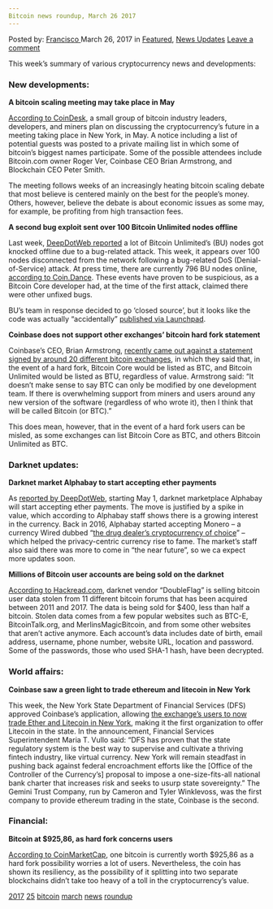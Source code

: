 ```yaml
---
Bitcoin news roundup, March 26 2017
---
```

<article class="post-listing post-18841 post type-post status-publish format-standard has-post-thumbnail hentry  tag-3676 tag-2528 tag-bitcoin tag-march tag-news tag-roundup">
<div class="post-inner">
<span>Posted by: <a href="https://www.deepdotweb.com/author/francisco/" title="">Francisco </a></span>
<span>March 26, 2017</span>
<span>in <a href="https://www.deepdotweb.com/category/deepdot-news/" rel="category tag">Featured</a>, <a href="https://www.deepdotweb.com/category/news-updates/" rel="category tag">News Updates</a></span>
<span><a href="https://www.deepdotweb.com/2017/03/26/bitcoin-news-roundup-march-26-2017/#respond">Leave a comment</a></span>


<p>This week’s summary of various cryptocurrency news and developments:</p>
<h3>New developments:</h3>
<p><strong>A bitcoin scaling meeting may take place in May</strong></p>
<p><a href="http://www.coindesk.com/major-bitcoin-scaling-meeting-take-place-may/">According to CoinDesk</a>, a small group of bitcoin industry leaders, developers, and miners plan on discussing the cryptocurrency’s future in a meeting taking place in New York, in May. A notice including a list of potential guests was posted to a private mailing list in which some of bitcoin’s biggest names participate. Some of the possible attendees include Bitcoin.com owner Roger Ver, Coinbase CEO Brian Armstrong, and Blockchain CEO Peter Smith.</p>
<p>The meeting follows weeks of an increasingly heating bitcoin scaling debate that most believe is centered mainly on the best for the people’s money. Others, however, believe the debate is about economic issues as some may, for example, be profiting from high transaction fees.</p>
<p><strong>A second bug exploit sent over 100 Bitcoin Unlimited nodes offline</strong></p>
<p>Last week, <a href="https://www.deepdotweb.com/2017/03/19/bitcoin-news-roundup-march-19-2017/">DeepDotWeb reported</a> a lot of Bitcoin Unlimited’s (BU) nodes got knocked offline due to a bug-related attack. This week, it appears over 100 nodes disconnected from the network following a bug-related DoS (Denial-of-Service) attack. At press time, there are currently 796 BU nodes online, <a href="https://coin.dance/nodes/unlimited">according to Coin.Dance</a>. These events have proven to be suspicious, as a Bitcoin Core developer had, at the time of the first attack, claimed there were other unfixed bugs.</p>
<p>BU’s team in response decided to go ‘closed source’, but it looks like the code was actually “accidentally” <a href="https://launchpadlibrarian.net/311815049/bitcoinunlimited_1.0.1.1-yakkety_1.0.1.2-yakkety.diff.gz">published via Launchpad</a>.</p>
<p><strong>Coinbase does not support other exchanges’ bitcoin hard fork statement</strong></p>
<p>Coinbase’s CEO, Brian Armstrong, <a href="https://www.reddit.com/r/btc/comments/6060i2/why_coinbase_didnt_sign_the_industry_letter/">recently came out against a statement signed by around 20 different bitcoin exchanges</a>, in which they said that, in the event of a hard fork, Bitcoin Core would be listed as BTC, and Bitcoin Unlimited would be listed as BTU, regardless of value. Armstrong said: “It doesn&#8217;t make sense to say BTC can only be modified by one development team. If there is overwhelming support from miners and users around any new version of the software (regardless of who wrote it), then I think that will be called Bitcoin (or BTC).”</p>
<p>This does mean, however, that in the event of a hard fork users can be misled, as some exchanges can list Bitcoin Core as BTC, and others Bitcoin Unlimited as BTC.</p>
<h3>Darknet updates:</h3>
<p><strong>Darknet market Alphabay to start accepting ether payments</strong></p>
<p>As <a href="https://www.deepdotweb.com/2017/03/22/alphabay-add-ethereum-support-may/">reported by DeepDotWeb</a>, starting May 1, darknet marketplace Alphabay will start accepting ether payments. The move is justified by a spike in value, which according to Alphabay staff shows there is a growing interest in the currency. Back in 2016, Alphabay started accepting Monero &#8211; a currency Wired dubbed “<a href="https://www.wired.com/2017/01/monero-drug-dealers-cryptocurrency-choice-fire/">the drug dealer’s cryptocurrency of choice</a>” – which helped the privacy-centric currency rise to fame. The market’s staff also said there was more to come in “the near future”, so we ca expect more updates soon.</p>
<p><strong>Millions of Bitcoin user accounts are being sold on the darknet</strong></p>
<p><a href="https://www.hackread.com/millions-of-accounts-from-hacked-bitcoin-on-dark-web/">According to Hackread.com</a>, darknet vendor “DoubleFlag” is selling bitcoin user data stolen from 11 different bitcoin forums that has been acquired between 2011 and 2017. The data is being sold for $400, less than half a bitcoin. Stolen data comes from a few popular websites such as BTC-E, BitcoinTalk.org, and MerlinsMagicBitcoin, and from some other websites that aren’t active anymore. Each account’s data includes date of birth, email address, username, phone number, website URL, location and password. Some of the passwords, those who used SHA-1 hash, have been decrypted.</p>
<h3>World affairs:</h3>
<p><strong>Coinbase saw a green light to trade ethereum and litecoin in New York</strong></p>
<p>This week, the New York State Department of Financial Services (DFS) approved Coinbase’s application, allowing <a href="http://www.dfs.ny.gov/about/press/pr1703221.htm">the exchange’s users to now trade Ether and Litecoin in New York</a>, making it the first organization to offer Litecoin in the state. In the announcement, Financial Services Superintendent Maria T. Vullo said: “DFS has proven that the state regulatory system is the best way to supervise and cultivate a thriving fintech industry, like virtual currency. New York will remain steadfast in pushing back against federal encroachment efforts like the [Office of the Controller of the Currency’s] proposal to impose a one-size-fits-all national bank charter that increases risk and seeks to usurp state sovereignty.” The Gemini Trust Company, run by Cameron and Tyler Winklevoss, was the first company to provide ethereum trading in the state, Coinbase is the second.</p>
<h3>Financial:</h3>
<p><strong>Bitcoin at $925,86, as hard fork concerns users</strong></p>
<p><a href="https://coinmarketcap.com/currencies/bitcoin/">According to CoinMarketCap</a>, one bitcoin is currently worth $925,86 as a hard fork possibility worries a lot of users. Nevertheless, the coin has shown its resiliency, as the possibility of it splitting into two separate blockchains didn’t take too heavy of a toll in the cryptocurrency’s value.</p>
</div>
<a href="https://www.deepdotweb.com/tag/2017/" rel="tag">2017</a> <a href="https://www.deepdotweb.com/tag/25/" rel="tag">25</a> <a href="https://www.deepdotweb.com/tag/bitcoin/" rel="tag">bitcoin</a> <a href="https://www.deepdotweb.com/tag/march/" rel="tag">march</a> <a href="https://www.deepdotweb.com/tag/news/" rel="tag">news</a> <a href="https://www.deepdotweb.com/tag/roundup/" rel="tag">roundup</a></span> <span style="display:none" class="updated">2017-03-26<a href="https://www.deepdotweb.com/author/francisco/" title="Posts by Francisco" rel="author">Francisco</a></strong></div>

